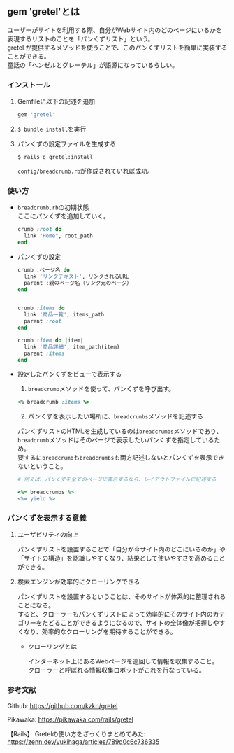 ## gem 'gretel'とは
ユーザーがサイトを利用する際、自分がWebサイト内のどのページにいるかを表現するリストのことを「パンくずリスト」という。<br/>
gretel が提供するメソッドを使うことで、このパンくずリストを簡単に実装することができる。<br/>
童話の「ヘンゼルとグレーテル」が語源になっているらしい。

### インストール
1. Gemfileに以下の記述を追加
   ```ruby
   gem 'gretel'
   ```

3. `$ bundle install`を実行
4. パンくずの設定ファイルを生成する
   ```
   $ rails g gretel:install
   ```
   `config/breadcrumb.rb`が作成されていれば成功。

### 使い方
- `breadcrumb.rb`の初期状態<br/>
  ここにパンくずを追加していく。
  ```ruby
  crumb :root do
    link "Home", root_path
  end
  ```
- パンくずの設定<br/>
  ```ruby
  crumb :ページ名 do
    link 'リンクテキスト', リンクされるURL
    parent :親のページ名（リンク元のページ）
  end


  crumb :items do
    link '商品一覧', items_path
    parent :root
  end

  crumb :item do |item|
    link '商品詳細', item_path(item)
    parent :items
  end
  ```
- 設定したパンくずをビューで表示する
  
  1. `breadcrumb`メソッドを使って、パンくずを呼び出す。

  ```ruby
  <% breadcrumb :items %>
  ```
  
  2. パンくずを表示したい場所に、`breadcrumbs`メソッドを記述する
  
  パンくずリストのHTMLを生成しているのは`breadcrumbs`メソッドであり、`breadcrumb`メソッドはそのページで表示したいパンくずを指定しているため。<br/>
  要するに`breadcrumb`も`breadcrumbs`も両方記述しないとパンくずを表示できないということ。
  
  ```ruby
  # 例えば、パンくずを全てのページに表示するなら、レイアウトファイルに記述する

  <%= breadcrumbs %>
  <%= yield %>
  ```
  
### パンくずを表示する意義
1. ユーザビリティの向上

   パンくずリストを設置することで「自分が今サイト内のどこにいるのか」や「サイトの構造」を認識しやすくなり、結果として使いやすさを高めることができる。

2. 検索エンジンが効率的にクローリングできる
   
   パンくずリストを設置するということは、そのサイトが体系的に整理されることになる。<br/>
   すると、クローラーもパンくずリストによって効率的にそのサイト内のカテゴリーをたどることができるようになるので、サイトの全体像が把握しやすくなり、効率的なクローリングを期待することができる。

   * クローリングとは
     
     インターネット上にあるWebページを巡回して情報を収集すること。<br/>
     クローラーと呼ばれる情報収集ロボットがこれを行なっている。

### 参考文献
Github: https://github.com/kzkn/gretel

Pikawaka: https://pikawaka.com/rails/gretel

【Rails】 Gretelの使い方をざっくりまとめてみた: https://zenn.dev/yukihaga/articles/789d0c6c736335

  
